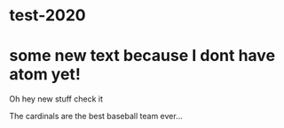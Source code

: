 # test-2020
# some new text because I dont have atom yet!

Oh hey new stuff check it

The cardinals are the best baseball team ever...
